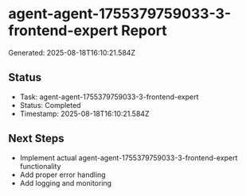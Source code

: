 # agent-agent-1755379759033-3-frontend-expert Report

Generated: 2025-08-18T16:10:21.584Z

## Status
- Task: agent-agent-1755379759033-3-frontend-expert
- Status: Completed
- Timestamp: 2025-08-18T16:10:21.584Z

## Next Steps
- Implement actual agent-agent-1755379759033-3-frontend-expert functionality
- Add proper error handling
- Add logging and monitoring
